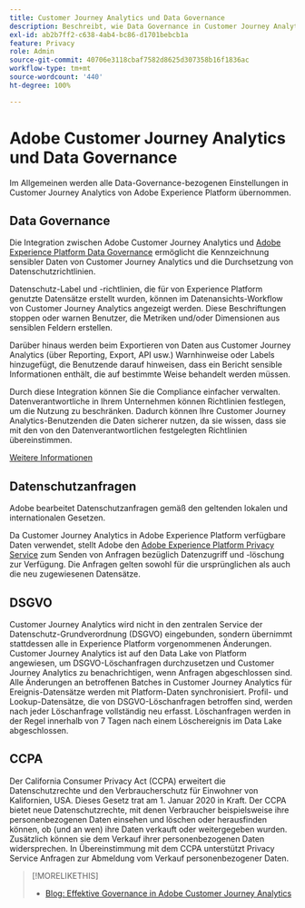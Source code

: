 ```yaml
---
title: Customer Journey Analytics und Data Governance
description: Beschreibt, wie Data Governance in Customer Journey Analytics funktioniert.
exl-id: ab2b7ff2-c638-4ab4-bc86-d1701bebcb1a
feature: Privacy
role: Admin
source-git-commit: 40706e3118cbaf7582d8625d307358b16f1836ac
workflow-type: tm+mt
source-wordcount: '440'
ht-degree: 100%

---
```


# Adobe Customer Journey Analytics und Data Governance

Im Allgemeinen werden alle Data-Governance-bezogenen Einstellungen in Customer Journey Analytics von Adobe Experience Platform übernommen.

## Data Governance

Die Integration zwischen Adobe Customer Journey Analytics und [Adobe Experience Platform Data Governance](https://experienceleague.adobe.com/docs/experience-platform/data-governance/home.html?lang=de) ermöglicht die Kennzeichnung sensibler Daten von Customer Journey Analytics und die Durchsetzung von Datenschutzrichtlinien.

Datenschutz-Label und -richtlinien, die für von Experience Platform genutzte Datensätze erstellt wurden, können im Datenansichts-Workflow von Customer Journey Analytics angezeigt werden. Diese Beschriftungen stoppen oder warnen Benutzer, die Metriken und/oder Dimensionen aus sensiblen Feldern erstellen.

Darüber hinaus werden beim Exportieren von Daten aus Customer Journey Analytics (über Reporting, Export, API usw.) Warnhinweise oder Labels hinzugefügt, die Benutzende darauf hinweisen, dass ein Bericht sensible Informationen enthält, die auf bestimmte Weise behandelt werden müssen.

Durch diese Integration können Sie die Compliance einfacher verwalten. Datenverantwortliche in Ihrem Unternehmen können Richtlinien festlegen, um die Nutzung zu beschränken. Dadurch können Ihre Customer Journey Analytics-Benutzenden die Daten sicherer nutzen, da sie wissen, dass sie mit den von den Datenverantwortlichen festgelegten Richtlinien übereinstimmen.

[Weitere Informationen](/help/data-views/data-governance.md)

## Datenschutzanfragen

Adobe bearbeitet Datenschutzanfragen gemäß den geltenden lokalen und internationalen Gesetzen.

Da Customer Journey Analytics in Adobe Experience Platform verfügbare Daten verwendet, stellt Adobe den [Adobe Experience Platform Privacy Service](https://experienceleague.adobe.com/docs/experience-platform/privacy/home.html?lang=de) zum Senden von Anfragen bezüglich Datenzugriff und -löschung zur Verfügung. Die Anfragen gelten sowohl für die ursprünglichen als auch die neu zugewiesenen Datensätze.

## DSGVO

Customer Journey Analytics wird nicht in den zentralen Service der Datenschutz-Grundverordnung (DSGVO) eingebunden, sondern übernimmt stattdessen alle in Experience Platform vorgenommenen Änderungen. Customer Journey Analytics ist auf den Data Lake von Platform angewiesen, um DSGVO-Löschanfragen durchzusetzen und Customer Journey Analytics zu benachrichtigen, wenn Anfragen abgeschlossen sind. Alle Änderungen an betroffenen Batches in Customer Journey Analytics für Ereignis-Datensätze werden mit Platform-Daten synchronisiert. Profil- und Lookup-Datensätze, die von DSGVO-Löschanfragen betroffen sind, werden nach jeder Löschanfrage vollständig neu erfasst. Löschanfragen werden in der Regel innerhalb von 7 Tagen nach einem Löschereignis im Data Lake abgeschlossen.

## CCPA

Der California Consumer Privacy Act (CCPA) erweitert die Datenschutzrechte und den Verbraucherschutz für Einwohner von Kalifornien, USA. Dieses Gesetz trat am 1. Januar 2020 in Kraft.
Der CCPA bietet neue Datenschutzrechte, mit denen Verbraucher beispielsweise ihre personenbezogenen Daten einsehen und löschen oder herausfinden können, ob (und an wen) ihre Daten verkauft oder weitergegeben wurden. Zusätzlich können sie dem Verkauf ihrer personenbezogenen Daten widersprechen.
In Übereinstimmung mit dem CCPA unterstützt Privacy Service Anfragen zur Abmeldung vom Verkauf personenbezogener Daten.

>[!MORELIKETHIS]
>
>* [Blog: Effektive Governance in Adobe Customer Journey Analytics](https://experienceleaguecommunities.adobe.com/t5/adobe-analytics-blogs/bg-p/adobe-analytics-blogs/page/4?profile.language=de&lang=de)
